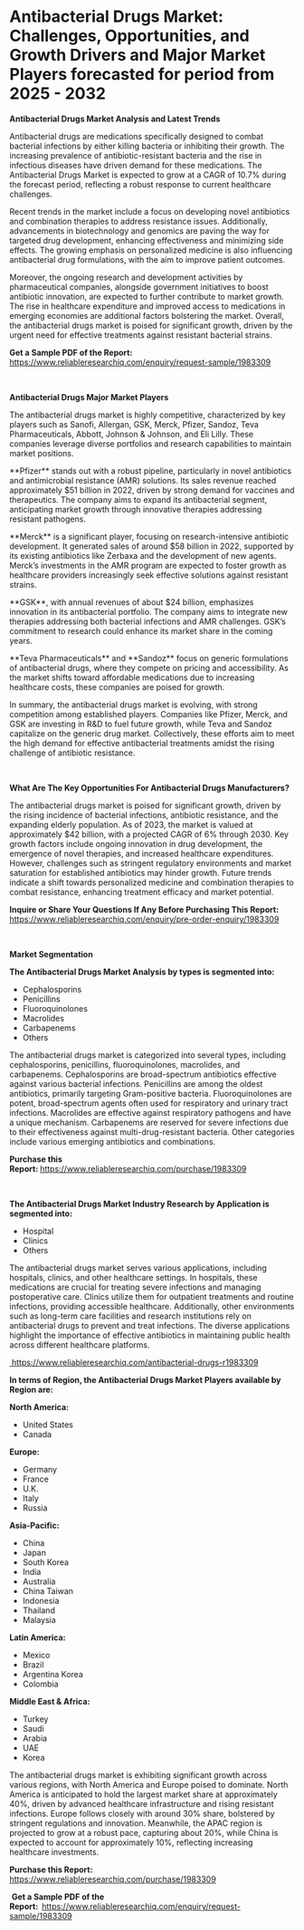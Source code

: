 <p><h1>Antibacterial Drugs Market: Challenges, Opportunities, and Growth Drivers and Major Market Players forecasted for period from 2025 - 2032</h1></p><p><strong>Antibacterial Drugs Market Analysis and Latest Trends</strong></p>
<p><p>Antibacterial drugs are medications specifically designed to combat bacterial infections by either killing bacteria or inhibiting their growth. The increasing prevalence of antibiotic-resistant bacteria and the rise in infectious diseases have driven demand for these medications. The Antibacterial Drugs Market is expected to grow at a CAGR of 10.7% during the forecast period, reflecting a robust response to current healthcare challenges.</p><p>Recent trends in the market include a focus on developing novel antibiotics and combination therapies to address resistance issues. Additionally, advancements in biotechnology and genomics are paving the way for targeted drug development, enhancing effectiveness and minimizing side effects. The growing emphasis on personalized medicine is also influencing antibacterial drug formulations, with the aim to improve patient outcomes.</p><p>Moreover, the ongoing research and development activities by pharmaceutical companies, alongside government initiatives to boost antibiotic innovation, are expected to further contribute to market growth. The rise in healthcare expenditure and improved access to medications in emerging economies are additional factors bolstering the market. Overall, the antibacterial drugs market is poised for significant growth, driven by the urgent need for effective treatments against resistant bacterial strains.</p></p>
<p><strong>Get a Sample PDF of the Report:&nbsp;</strong> <a href="https://www.reliableresearchiq.com/enquiry/request-sample/1983309?utm_campaign=1137&utm_medium=2&utm_source=Github&utm_content=ia&utm_term=19042025&utm_id=antibacterial-drugs">https://www.reliableresearchiq.com/enquiry/request-sample/1983309</a></p>
<p>&nbsp;</p>
<p><strong>Antibacterial Drugs Major Market Players</strong></p>
<p><p>The antibacterial drugs market is highly competitive, characterized by key players such as Sanofi, Allergan, GSK, Merck, Pfizer, Sandoz, Teva Pharmaceuticals, Abbott, Johnson & Johnson, and Eli Lilly. These companies leverage diverse portfolios and research capabilities to maintain market positions.</p><p>**Pfizer** stands out with a robust pipeline, particularly in novel antibiotics and antimicrobial resistance (AMR) solutions. Its sales revenue reached approximately $51 billion in 2022, driven by strong demand for vaccines and therapeutics. The company aims to expand its antibacterial segment, anticipating market growth through innovative therapies addressing resistant pathogens.</p><p>**Merck** is a significant player, focusing on research-intensive antibiotic development. It generated sales of around $58 billion in 2022, supported by its existing antibiotics like Zerbaxa and the development of new agents. Merck’s investments in the AMR program are expected to foster growth as healthcare providers increasingly seek effective solutions against resistant strains.</p><p>**GSK**, with annual revenues of about $24 billion, emphasizes innovation in its antibacterial portfolio. The company aims to integrate new therapies addressing both bacterial infections and AMR challenges. GSK’s commitment to research could enhance its market share in the coming years.</p><p>**Teva Pharmaceuticals** and **Sandoz** focus on generic formulations of antibacterial drugs, where they compete on pricing and accessibility. As the market shifts toward affordable medications due to increasing healthcare costs, these companies are poised for growth.</p><p>In summary, the antibacterial drugs market is evolving, with strong competition among established players. Companies like Pfizer, Merck, and GSK are investing in R&D to fuel future growth, while Teva and Sandoz capitalize on the generic drug market. Collectively, these efforts aim to meet the high demand for effective antibacterial treatments amidst the rising challenge of antibiotic resistance.</p></p>
<p>&nbsp;</p>
<p><strong>What Are The Key Opportunities For Antibacterial Drugs Manufacturers?</strong></p>
<p><p>The antibacterial drugs market is poised for significant growth, driven by the rising incidence of bacterial infections, antibiotic resistance, and the expanding elderly population. As of 2023, the market is valued at approximately $42 billion, with a projected CAGR of 6% through 2030. Key growth factors include ongoing innovation in drug development, the emergence of novel therapies, and increased healthcare expenditures. However, challenges such as stringent regulatory environments and market saturation for established antibiotics may hinder growth. Future trends indicate a shift towards personalized medicine and combination therapies to combat resistance, enhancing treatment efficacy and market potential.</p></p>
<p><strong>Inquire or Share Your Questions If Any Before Purchasing This Report:</strong> <a href="https://www.reliableresearchiq.com/enquiry/pre-order-enquiry/1983309?utm_campaign=1137&utm_medium=2&utm_source=Github&utm_content=ia&utm_term=19042025&utm_id=antibacterial-drugs">https://www.reliableresearchiq.com/enquiry/pre-order-enquiry/1983309</a></p>
<p>&nbsp;</p>
<p><strong>Market Segmentation</strong></p>
<p><strong>The Antibacterial Drugs Market Analysis by types is segmented into:</strong></p>
<p><ul><li>Cephalosporins</li><li>Penicillins</li><li>Fluoroquinolones</li><li>Macrolides</li><li>Carbapenems</li><li>Others</li></ul></p>
<p><p>The antibacterial drugs market is categorized into several types, including cephalosporins, penicillins, fluoroquinolones, macrolides, and carbapenems. Cephalosporins are broad-spectrum antibiotics effective against various bacterial infections. Penicillins are among the oldest antibiotics, primarily targeting Gram-positive bacteria. Fluoroquinolones are potent, broad-spectrum agents often used for respiratory and urinary tract infections. Macrolides are effective against respiratory pathogens and have a unique mechanism. Carbapenems are reserved for severe infections due to their effectiveness against multi-drug-resistant bacteria. Other categories include various emerging antibiotics and combinations.</p></p>
<p><strong>Purchase this Report:&nbsp;</strong><a href="https://www.reliableresearchiq.com/purchase/1983309?utm_campaign=1137&utm_medium=2&utm_source=Github&utm_content=ia&utm_term=19042025&utm_id=antibacterial-drugs">https://www.reliableresearchiq.com/purchase/1983309</a></p>
<p>&nbsp;</p>
<p><strong>The Antibacterial Drugs Market Industry Research by Application is segmented into:</strong></p>
<p><ul><li>Hospital</li><li>Clinics</li><li>Others</li></ul></p>
<p><p>The antibacterial drugs market serves various applications, including hospitals, clinics, and other healthcare settings. In hospitals, these medications are crucial for treating severe infections and managing postoperative care. Clinics utilize them for outpatient treatments and routine infections, providing accessible healthcare. Additionally, other environments such as long-term care facilities and research institutions rely on antibacterial drugs to prevent and treat infections. The diverse applications highlight the importance of effective antibiotics in maintaining public health across different healthcare platforms.</p></p>
<p><a href="https://www.reliableresearchiq.com/antibacterial-drugs-r1983309?utm_campaign=1137&utm_medium=2&utm_source=Github&utm_content=ia&utm_term=19042025&utm_id=antibacterial-drugs">&nbsp;https://www.reliableresearchiq.com/antibacterial-drugs-r1983309</a></p>
<p><strong>In terms of Region, the Antibacterial Drugs Market Players available by Region are:</strong></p>
<p>
    <p> <strong> North America: </strong>
        <ul>
            <li>United States</li>
            <li>Canada</li>
        </ul>
        </p> 
    <p> <strong> Europe: </strong>
        <ul>
            <li>Germany</li>
            <li>France</li>
            <li>U.K.</li>
            <li>Italy</li>
            <li>Russia</li>
        </ul>
        </p> 
    <p> <strong> Asia-Pacific: </strong>
        <ul>
            <li>China</li>
            <li>Japan</li>
            <li>South Korea</li>
            <li>India</li>
            <li>Australia</li>
            <li>China Taiwan</li>
            <li>Indonesia</li>
            <li>Thailand</li>
            <li>Malaysia</li>
        </ul>
        </p> 
    <p> <strong> Latin America: </strong>
        <ul>
            <li>Mexico</li>
            <li>Brazil</li>
            <li>Argentina Korea</li>
            <li>Colombia</li>
        </ul>
        </p> 
    <p> <strong> Middle East & Africa: </strong>
        <ul>
            <li>Turkey</li>
            <li>Saudi</li>
            <li>Arabia</li>
            <li>UAE</li>
            <li>Korea</li>
        </ul>
    </p>
    </p>
<p><p>The antibacterial drugs market is exhibiting significant growth across various regions, with North America and Europe poised to dominate. North America is anticipated to hold the largest market share at approximately 40%, driven by advanced healthcare infrastructure and rising resistant infections. Europe follows closely with around 30% share, bolstered by stringent regulations and innovation. Meanwhile, the APAC region is projected to grow at a robust pace, capturing about 20%, while China is expected to account for approximately 10%, reflecting increasing healthcare investments.</p></p>
<p><strong>Purchase this Report: </strong><a href="https://www.reliableresearchiq.com/purchase/1983309?utm_campaign=1137&utm_medium=2&utm_source=Github&utm_content=ia&utm_term=19042025&utm_id=antibacterial-drugs">https://www.reliableresearchiq.com/purchase/1983309</a></p>
<p>&nbsp;<strong>Get a Sample PDF of the Report:&nbsp;&nbsp;</strong><a href="https://www.reliableresearchiq.com/enquiry/request-sample/1983309?utm_campaign=1137&utm_medium=2&utm_source=Github&utm_content=ia&utm_term=19042025&utm_id=antibacterial-drugs">https://www.reliableresearchiq.com/enquiry/request-sample/1983309</a></p>
<p><strong></strong></p>
<p><p></p><p></p><p></p></p>